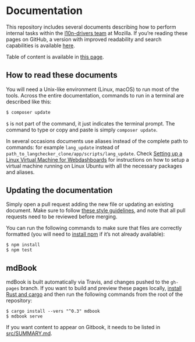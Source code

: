 # Documentation

This repository includes several documents describing how to perform internal tasks within the [l10n-drivers team](https://wiki.mozilla.org/L10n:Mozilla_Team) at Mozilla. If you’re reading these pages on GitHub, a version with improved readability and search capabilities is available [here](https://mozilla-l10n.github.io/documentation).

Table of content is available in [this page](src/README.md).

## How to read these documents

You will need a Unix-like environment (Linux, macOS) to run most of the tools. Across the entire documentation, commands to run in a terminal are described like this:

```BASH
$ composer update
```

`$` is not part of the command, it just indicates the terminal prompt. The command to type or copy and paste is simply `composer update`.

In several occasions documents use aliases instead of the complete path to commands: for example `lang_update` instead of `path_to_langchecker_clone/app/scripts/lang_update`. Check [Setting up a Linux Virtual Machine for Webdashboards](src/config/setup_l10ndrivers_vm.md) for instructions on how to setup a virtual machine running on Linux Ubuntu with all the necessary packages and aliases.

## Updating the documentation

Simply open a pull request adding the new file or updating an existing document. Make sure to follow [these style guidelines](src/misc/documentation_styleguide.md), and note that all pull requests need to be reviewed before merging.

You can run the following commands to make sure that files are correctly formatted (you will need to [install npm](https://www.npmjs.com/get-npm) if it’s not already available):

```
$ npm install
$ npm test
```

## mdBook

mdBook is built automatically via Travis, and changes pushed to the `gh-pages` branch. If you want to build and preview these pages locally,  [install Rust and cargo](https://www.rust-lang.org/learn/get-started) and then run the following commands from the root of the repository:

```
$ cargo install --vers "^0.3" mdbook
$ mdbook serve
```

If you want content to appear on Gitbook, it needs to be listed in [src/SUMMARY.md](src/SUMMARY.md).
